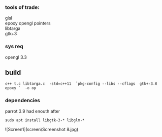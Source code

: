 ### tools of trade:  
  glsl  
  epoxy opengl pointers  
  libtarga  
  gtk+3  
### sys req 
opengl 3.3
## build 
```
c++ t.c libtarga.c  -std=c++11  `pkg-config --libs --cflags  gtk+-3.0 epoxy `  -o op
```
### dependencies
parrot 3.9 had enouth after
```
sudo apt install libgtk-3-* libglm-*
``` 
![Screen1](screen\Screenshot 8.jpg)
